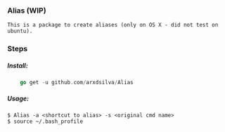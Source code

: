 ### Alias (WIP)
    This is a package to create aliases (only on OS X - did not test on ubuntu).

### Steps
##### Install:
```go
    go get -u github.com/arxdsilva/Alias
```
##### Usage:
```shell
$ Alias -a <shortcut to alias> -s <original cmd name>
$ source ~/.bash_profile
```
